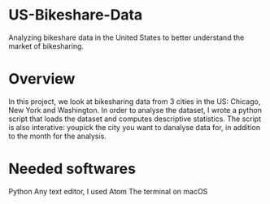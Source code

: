 # US-Bikeshare-Data
Analyzing bikeshare data in the United States to better understand the market of bikesharing.

#  Overview
In this project, we look at bikesharing data from 3 cities in the US: Chicago, New York and Washington. 
In order to analyse the dataset, I wrote a python script that loads the dataset and computes descriptive statistics. The script is also interative: youpick the city you want to danalyse data for, in addition to the month for the analysis. 

# Needed softwares
Python
Any text editor, I used Atom
The terminal on macOS
